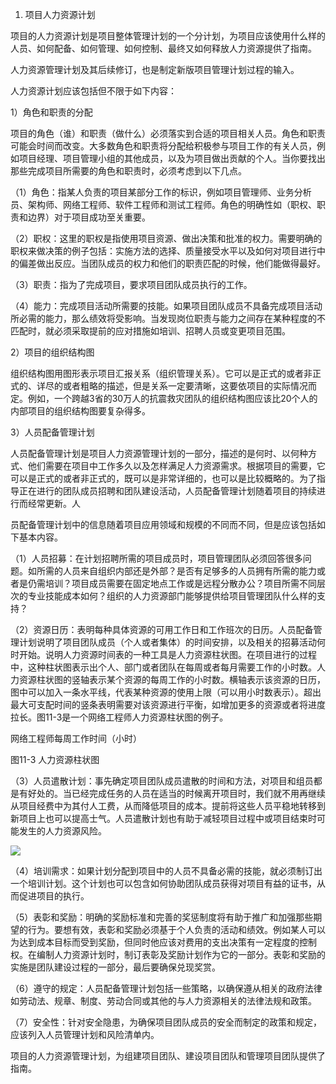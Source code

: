 
1. 项目人力资源计划

项目的人力资源计划是项目整体管理计划的一个分计划，为项目应该使用什么样的人员、如何配备、如何管理、如何控制、最终又如何释放人力资源提供了指南。

人力资源管理计划及其后续修订，也是制定新版项目管理计划过程的输入。

人力资源计划应该包括但不限于如下内容：

1）角色和职责的分配

项目的角色（谁）和职责（做什么）必须落实到合适的项目相关人员。角色和职责可能会时间而改变。大多数角色和职责将分配给积极参与项目工作的有关人员，例如项目经理、项目管理小组的其他成员，以及为项目做出贡献的个人。当你要找出那些完成项目所需要的角色和职责时，必须考虑到以下几点。

（1）角色：指某人负责的项目某部分工作的标识，例如项目管理师、业务分析员、架构师、网络工程师、软件工程师和测试工程师。角色的明确性如（职权、职责和边界）对于项目成功至关重要。

（2）职权：这里的职权是指使用项目资源、做出决策和批准的权力。需要明确的职权来做决策的例子包括：实施方法的选择、质量接受水平以及如何对项目进行中的偏差做出反应。当团队成员的权力和他们的职责匹配的时候，他们能做得最好。

（3）职责：指为了完成项目，要求项目团队成员执行的工作。

（4）能力：完成项目活动所需要的技能。如果项目团队成员不具备完成项目活动所必需的能力，那么绩效将受影响。当发现岗位职责与能力之间存在某种程度的不匹配时，就必须采取提前的应对措施如培训、招聘人员或变更项目范围。

2）项目的组织结构图

组织结构图用图形表示项目汇报关系（组织管理关系）。它可以是正式的或者非正式的、详尽的或者粗略的描述，但是关系一定要清晰，这要依项目的实际情况而定。例如，一个跨越3省的30万人的抗震救灾团队的组织结构图应该比20个人的内部项目的组织结构图要复杂得多。

3）人员配备管理计划

人员配备管理计划是项目人力资源管理计划的一部分，描述的是何时、以何种方式、他们需要在项目中工作多久以及怎样满足人力资源需求。根据项目的需要，它可以是正式的或者非正式的，既可以是非常详细的，也可以是比较概略的。为了指导正在进行的团队成员招聘和团队建设活动，人员配备管理计划随着项目的持续进行而经常更新。人

员配备管理计划中的信息随着项目应用领域和规模的不同而不同，但是应该包括如下基本内容。

（1）人员招募：在计划招聘所需的项目成员时，项目管理团队必须回答很多问题。如所需的人员来自组织内部还是外部？是否有足够多的人员拥有所需的能力或者是仍需培训？项目成员需要在固定地点工作或是远程分散办公？项目所需不同层次的专业技能成本如何？组织的人力资源部门能够提供给项目管理团队什么样的支持？

（2）资源日历：表明每种具体资源的可用工作日和工作班次的日历。人员配备管理计划说明了项目团队成员（个人或者集体）的时间安排，以及相关的招募活动何时开始。说明人力资源时间表的一种工具是人力资源柱状图。在项目进行的过程中，这种柱状图表示出个人、部门或者团队在每周或者每月需要工作的小时数。人力资源柱状图的竖轴表示某个资源的每周工作的小时数。横轴表示该资源的日历，图中可以加入一条水平线，代表某种资源的使用上限（可以用小时数表示）。超出最大可支配时间的竖条表明需要对该资源进行平衡，如增加更多的资源或者将进度拉长。图11-3是一个网络工程师人力资源柱状图的例子。

网络工程师每周工作时间（小时）

图11-3 人力资源柱状图

（3）人员遣散计划：事先确定项目团队成员遣散的时间和方法，对项目和组员都是有好处的。当已经完成任务的人员在适当的时候离开项目时，我们就不用再继续从项目经费中为其付人工费，从而降低项目的成本。提前将这些人员平稳地转移到新项目上也可以提高士气。人员遣散计划也有助于减轻项目过程中或项目结束时可能发生的人力资源风险。

![](https://img.kancloud.cn/c8/9e/c89e83797ebd02e227e4f305e035138a_1268x987.jpeg)

（4）培训需求：如果计划分配到项目中的人员不具备必需的技能，就必须制订出一个培训计划。这个计划也可以包含如何协助团队成员获得对项目有益的证书，从而促进项目的执行。

（5）表彰和奖励：明确的奖励标准和完善的奖惩制度将有助于推广和加强那些期望的行为。要想有效，表彰和奖励必须基于个人负责的活动和绩效。例如某人可以为达到成本目标而受到奖励，但同时他应该对费用的支出决策有一定程度的控制权。在编制人力资源计划时，制订表彰及奖励计划作为它的一部分。表彰和奖励的实施是团队建设过程的一部分，最后要确保兑现奖赏。

（6）遵守的规定：人员配备管理计划包括一些策略，以确保遵从相关的政府法律如劳动法、规章、制度、劳动合同或其他的与人力资源相关的法律法规和政策。

（7）安全性：针对安全隐患，为确保项目团队成员的安全而制定的政策和规定，应该列入人员管理计划和风险清单内。

项目的人力资源管理计划，为组建项目团队、建设项目团队和管理项目团队提供了指南。
